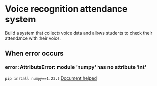 # Voice recognition attendance system
Build a system that collects voice data and allows students to check their attendance with their voice.
## When error occurs
### error: AttributeError: module 'numpy' has no attribute 'int'
```pip install numpy==1.23.0``` [Document helped](https://velog.io/@juyeon048/ERROR-AttributeError-module-numpy-has-no-attribute-int)
